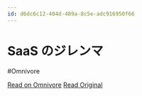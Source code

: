 ```yaml
---
id: d6dc6c12-404d-489a-8c5e-adc916950f66
---
```


# SaaS のジレンマ
#Omnivore

[Read on Omnivore](https://omnivore.app/me/saa-s-190bb543e45)
[Read Original](https://www.usebruno.com/blog/the-saas-dilemma)


